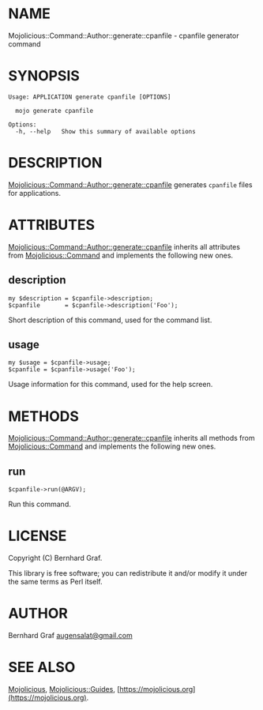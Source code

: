 # NAME

Mojolicious::Command::Author::generate::cpanfile - cpanfile generator command

# SYNOPSIS

    Usage: APPLICATION generate cpanfile [OPTIONS]

      mojo generate cpanfile

    Options:
      -h, --help   Show this summary of available options

# DESCRIPTION

[Mojolicious::Command::Author::generate::cpanfile](https://metacpan.org/pod/Mojolicious%3A%3ACommand%3A%3AAuthor%3A%3Agenerate%3A%3Acpanfile) generates `cpanfile` files
for applications.

# ATTRIBUTES

[Mojolicious::Command::Author::generate::cpanfile](https://metacpan.org/pod/Mojolicious%3A%3ACommand%3A%3AAuthor%3A%3Agenerate%3A%3Acpanfile) inherits all attributes from
[Mojolicious::Command](https://metacpan.org/pod/Mojolicious%3A%3ACommand) and implements the following new ones.

## description

    my $description = $cpanfile->description;
    $cpanfile       = $cpanfile->description('Foo');

Short description of this command, used for the command list.

## usage

    my $usage = $cpanfile->usage;
    $cpanfile = $cpanfile->usage('Foo');

Usage information for this command, used for the help screen.

# METHODS

[Mojolicious::Command::Author::generate::cpanfile](https://metacpan.org/pod/Mojolicious%3A%3ACommand%3A%3AAuthor%3A%3Agenerate%3A%3Acpanfile) inherits all methods from
[Mojolicious::Command](https://metacpan.org/pod/Mojolicious%3A%3ACommand) and implements the following new ones.

## run

    $cpanfile->run(@ARGV);

Run this command.

# LICENSE

Copyright (C) Bernhard Graf.

This library is free software; you can redistribute it and/or modify
it under the same terms as Perl itself.

# AUTHOR

Bernhard Graf <augensalat@gmail.com>

# SEE ALSO

[Mojolicious](https://metacpan.org/pod/Mojolicious), [Mojolicious::Guides](https://metacpan.org/pod/Mojolicious%3A%3AGuides), [https://mojolicious.org](https://mojolicious.org).
